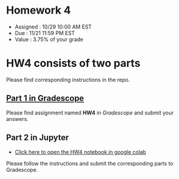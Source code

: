 # Homework 4
* Assigned : 10/29 10:00 AM EST
* Due : 11/21 11:59 PM EST 
* Value : 3.75% of your grade

# HW4 consists of two parts

Please find corresponding instructions in the repo.

## [Part 1 in Gradescope](https://www.gradescope.com)

Please find assignment named **HW4** in *Gradescope* and submit your answers.

## Part 2 in Jupyter

* [Click here to open the HW4 notebook in google colab](https://github.com/w4111/hw4-f24/blob/main/hw4_part2.ipynb)

Please follow the instructions and submit the corresponding parts to Gradescope.
